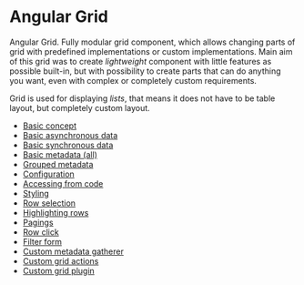 <div class="pull-right">
    <a href="https://github.com/ressurectit/ng-grid">
        <span class="fab fa-github"></span>
    </a>
</div>

# Angular Grid

Angular Grid. Fully modular grid component, which allows changing parts of grid with predefined implementations or custom implementations. Main aim of this grid was to create *lightweight* component with little features as possible built-in, but with possibility to create parts that can do anything you want, even with complex or completely custom requirements.

Grid is used for displaying *lists*, that means it does not have to be table layout, but completely custom layout.

- [Basic concept](/grid/concept)
- [Basic asynchronous data](/grid/basic)
- [Basic synchronous data](/grid/basicSync)
- [Basic metadata (all)](/grid/basicMetadata)
- [Grouped metadata](/grid/groupedMetadata)
- [Configuration](/grid/configuration)
- [Accessing from code](/grid/accessingFromCode)
- [Styling](concept)
- [Row selection](concept)
- [Highlighting rows](concept)
- [Pagings](concept)
- [Row click](concept)
- [Filter form](concept)
- [Custom metadata gatherer](concept)
- [Custom grid actions](concept)
- [Custom grid plugin](concept)